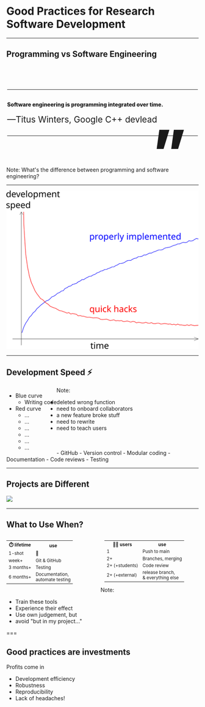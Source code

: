<!--
title: Good Practices in Research Software Development
description: An Introduction
author: Ole Mussmann
version: 4.3.1
plugins: RevealMarkdown, RevealChalkboard, RevealHighlight, RevealMath.KaTeX, RevealMenu, RevealNotes, RevealSearch, RevealZoom
-->

<!-- .slide: data-state="blue_overlay yellow_flag yellow_strip purple_half_circle_bottom purple_blob right_e_top" data-background-video="./files/Mood video Homepage 2.mp4" data-background-video-loop data-background-video-muted="true" -->

# Good Practices for Research Software Development

---

<!-- .slide: data-state="standard" data-background="./files/workspace-1280538_1280.jpg"-->
<!-- Image by <a href="https://pixabay.com/users/freephotocc-2275370/?utm_source=link-attribution&amp;utm_medium=referral&amp;utm_campaign=image&amp;utm_content=1280538">Free Photos</a> from <a href="https://pixabay.com//?utm_source=link-attribution&amp;utm_medium=referral&amp;utm_campaign=image&amp;utm_content=1280538">Pixabay</a> -->

<style>

/* Blockquote main style */
.blockquote {
    position: relative;
    font-weight: 800;
    padding: 30px 0;
    width: 100%;
    max-width: 500px;
    z-index: 1;
    margin: 80px auto;
    align-self: center;
    border-top: solid 1px;
    border-bottom: solid 1px;
}

/* Blockquote header */
.blockquote h1 {
    position: relative;
    font-size: small;
    font-weight: 800;
    line-height: 1;
    margin: 0;
}

/* Blockquote right double quotes */
.blockquote:after {
    position: absolute;
    content: "”";
    font-size: 10rem;
    line-height: 0;
    bottom: -43px;
    right: 30px;
}

/* increase header size after 600px */
@media all and (min-width: 600px) {
    .blockquote h1 {
        font-size: 60px;
   }

}

/* Blockquote subheader */
.blockquote h4 {
    position: relative;
    font-size: 1.4rem;
    font-weight: normal;
    line-height: 1;
    margin: 0;
    padding-top: 20px;
    z-index: 1;
}

</style>


## Programming vs Software Engineering

<div class="blockquote-wrapper fragment">
  <div class="blockquote">
      Software engineering is programming integrated over time.
    <h4>&mdash;Titus Winters, Google C++ devlead</h4>
  </div>
</div>

Note:
What's the difference between programming and software engineering?

---

<!-- .slide: data-state="standard" data-background="./files/whitebg.png"  -->

<img width="800" alt="development speed" src="./files/development-speed.svg">

---

<!-- .slide: data-state="standard" data-background="./files/workspace-1280538_1280.jpg"-->

## Development Speed ⚡

<div style="float: left;">
<ul>
  <li>Blue curve
  <ul>
    <li>Writing code</li>
  </ul>
  <li>Red curve
  <ul>
    <li contenteditable="true">...</li>
    <li contenteditable="true">...</li>
    <li contenteditable="true">...</li>
    <li contenteditable="true">...</li>
    <li contenteditable="true">...</li>
    <li contenteditable="true">...</li>
  </ul>
</ul>
</div>

Note:
- deleted wrong function
- need to onboard collaborators
- a new feature broke stuff
- need to rewrite
- need to teach users
<br>
<br>
- GitHub
- Version control
- Modular coding
- Documentation
- Code reviews
- Testing

---

<!-- .slide: data-state="standard" data-background="./files/workspace-1280538_1280.jpg"-->

## Projects are Different

<img style="height: 30vh;" src="./files/branching.png"/>

---

<!-- .slide: data-state="standard" data-background="./files/workspace-1280538_1280.jpg"-->

## What to Use When?

<div style="width: 49%; float: left; font-size: smaller;">
  <table>
    <tr>
      <th>⏱️&nbsp;lifetime</th>
      <th>use</th>
    </tr>
    <tr>
      <td>1-shot</td>
      <td class="fragment" data-fragment-index="1">🚫</td>
    </tr>
    <tr>
      <td>week+</td>
      <td class="fragment" data-fragment-index="2">Git &amp; GitHub</td>
    </tr>
    <tr>
      <td>3 months+</td>
      <td class="fragment" data-fragment-index="3">Testing</td>
    </tr>
    <tr>
      <td>6 months+</td>
      <td class="fragment" data-fragment-index="4">Documentation,<br>automate testing</td>
    </tr>
  </table>
</div>

<div style="width: 49%; float: right; font-size: smaller;" class="fragment" data-fragment-index="5">
  <table>
    <tr>
      <th>🧑🧑&nbsp;users</th>
      <th>use</th>
    </tr>
    <tr>
      <td>1</td>
      <td class="fragment" data-fragment-index="6">Push to main</td>
    </tr>
    <tr>
      <td>2+</td>
      <td class="fragment" data-fragment-index="7">Branches, merging</td>
    </tr>
    <tr>
      <td>2+ (+students)</td>
      <td class="fragment" data-fragment-index="8">Code review</td>
    </tr>
    <tr>
      <td>2+ (+external)</td>
      <td class="fragment" data-fragment-index="9">release branch, <br>&amp; everything else</td>
    </tr>
  </table>
</div>

Note:
- Train these tools
- Experience their effect
- Use own judgement, but
- avoid "but in my project..."

===

<!-- .slide: data-state="standard" data-background="./files/workspace-1280538_1280.jpg"-->

## Good practices are investments

Profits come in

- Development efficiency
- Robustness
- Reproducibility
- Lack of headaches!